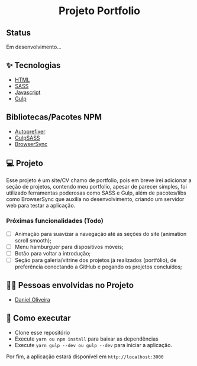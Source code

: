 <h1 align="center">Projeto Portfolio</h1>

## Status

Em desenvolvimento...

## ✨ Tecnologias

- [HTML](https://developer.mozilla.org/pt-BR/docs/Web/HTML)
- [SASS](https://sass-lang.com/documentation/)
- [Javascript](https://developer.mozilla.org/pt-BR/docs/Web/JavaScript)
- [Gulp](https://gulpjs.com/)

## Bibliotecas/Pacotes NPM

- [Autoprefixer](https://www.npmjs.com/package/gulp-autoprefixer)
- [GulpSASS](https://www.npmjs.com/package/gulp-sass)
- [BrowserSync](https://browsersync.io/docs/gulp)

## 💻 Projeto

Esse projeto é um site/CV chamo de portfolio, pois em breve irei adicionar a seção de projetos, contendo meu portfolio, apesar de parecer simples, foi utilizado ferramentas poderosas como SASS e Gulp, além de pacotes/libs como BrowserSync que auxilia no desenvolvimento, criando um servidor web para testar a aplicação.

### Próximas funcionalidades (Todo)

- [ ] Animação para suavizar a navegação até as seções do site (animation scroll smooth);
- [ ] Menu hamburguer para dispositivos móveis;
- [ ] Botão para voltar a introdução;
- [ ] Seção para galeria/vitrine dos projetos já realizados (portfólio), de preferência conectando a GitHub e pegando os projetos concluídos;

## 🧑‍💻 Pessoas envolvidas no Projeto

- [Daniel Oliveira](https://github.com/danielbarrosdeoliveira)

## 🚀 Como executar

- Clone esse repositório
- Execute `yarn ou npm install` para baixar as dependências
- Execute `yarn gulp --dev ou gulp --dev` para iniciar a aplicação.

Por fim, a aplicação estará disponível em `http://localhost:3000`
